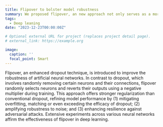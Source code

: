 ```yaml
---
title: Flipover to bolster model robustness
summary: We proposed flipover, an new approach not only serves as a more effective regularization technique than conventional dropout, mitigating overfitting, but also introduces adversarial perturbations to gradients, enhancing resilience against adversairal attacks.
tags:
  - Deep leaning
date: "2023-12-23T00:00:00Z"

# Optional external URL for project (replaces project detail page).
# external_link: https://example.org

image:
  caption: ''
  focal_point: Smart
---
```


Flipover, an enhanced dropout technique, is introduced to improve the robustness of artificial neural networks. In contrast to dropout, which involves randomly removing certain neurons and their connections, flipover randomly selects neurons and reverts their outputs using a negative multiplier during training. This approach offers stronger regularization than conventional dropout, refining model performance by (1) mitigating overfitting, matching or even exceeding the efficacy of dropout; (2) amplifying robustness to noise; and (3) enhancing resilience against adversarial attacks. Extensive experiments across various neural networks affirm the effectiveness of flipover in deep learning.